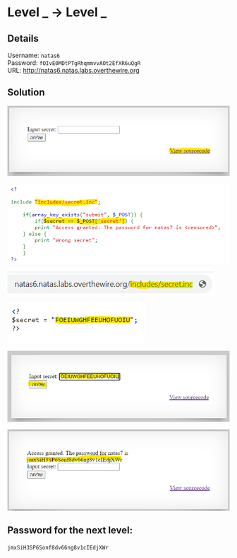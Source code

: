 # Level _ → Level _

## Details
Username: `natas6`<br />
Password: `fOIvE0MDtPTgRhqmmvvAOt2EfXR6uQgR`<br />
URL:      http://natas6.natas.labs.overthewire.org

## Solution
<img src="./0.png"></img>

<img src="./1.png"></img>

<img src="./2.png"></img>

<img src="./3.png"></img>

<img src="./4.png"></img>

<img src="./5.png"></img>

## Password for the next level:
```
jmxSiH3SP6Sonf8dv66ng8v1cIEdjXWr
```

